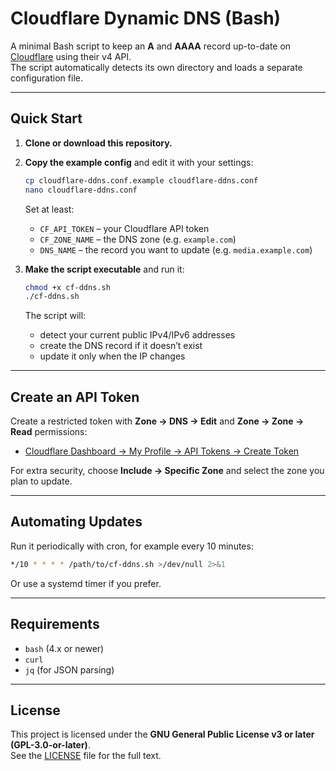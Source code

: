 # Cloudflare Dynamic DNS (Bash)

A minimal Bash script to keep an **A** and **AAAA** record up-to-date on
[Cloudflare](https://www.cloudflare.com/) using their v4 API.  
The script automatically detects its own directory and loads a separate
configuration file.

---

## Quick Start

1. **Clone or download this repository.**

2. **Copy the example config** and edit it with your settings:

   ```bash
   cp cloudflare-ddns.conf.example cloudflare-ddns.conf
   nano cloudflare-ddns.conf
   ```

   Set at least:
   * `CF_API_TOKEN` – your Cloudflare API token  
   * `CF_ZONE_NAME` – the DNS zone (e.g. `example.com`)  
   * `DNS_NAME` – the record you want to update (e.g. `media.example.com`)

3. **Make the script executable** and run it:

   ```bash
   chmod +x cf-ddns.sh
   ./cf-ddns.sh
   ```

   The script will:
   * detect your current public IPv4/IPv6 addresses
   * create the DNS record if it doesn’t exist
   * update it only when the IP changes

---

## Create an API Token

Create a restricted token with **Zone → DNS → Edit** and **Zone → Zone → Read** permissions:

* [Cloudflare Dashboard → My Profile → API Tokens → Create Token](https://developers.cloudflare.com/fundamentals/api/get-started/create-token/)

For extra security, choose **Include → Specific Zone** and select the zone you plan to update.

---

## Automating Updates

Run it periodically with cron, for example every 10 minutes:

```bash
*/10 * * * * /path/to/cf-ddns.sh >/dev/null 2>&1
```

Or use a systemd timer if you prefer.

---

## Requirements

* `bash` (4.x or newer)
* `curl`
* `jq` (for JSON parsing)

---

## License

This project is licensed under the **GNU General Public License v3 or later (GPL-3.0-or-later)**.  
See the [LICENSE](LICENSE) file for the full text.
